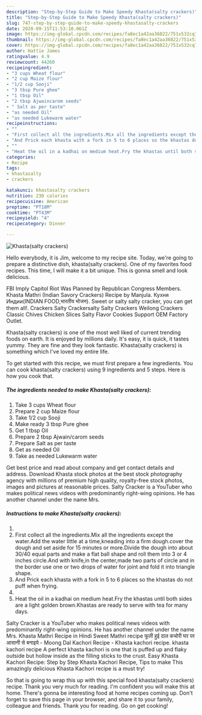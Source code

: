 ```yaml
---
description: "Step-by-Step Guide to Make Speedy Khasta(salty crackers)"
title: "Step-by-Step Guide to Make Speedy Khasta(salty crackers)"
slug: 747-step-by-step-guide-to-make-speedy-khastasalty-crackers
date: 2020-09-15T11:53:10.061Z
image: https://img-global.cpcdn.com/recipes/fa8ec1a42aa36822/751x532cq70/khastasalty-crackers-recipe-main-photo.jpg
thumbnail: https://img-global.cpcdn.com/recipes/fa8ec1a42aa36822/751x532cq70/khastasalty-crackers-recipe-main-photo.jpg
cover: https://img-global.cpcdn.com/recipes/fa8ec1a42aa36822/751x532cq70/khastasalty-crackers-recipe-main-photo.jpg
author: Hattie James
ratingvalue: 4.9
reviewcount: 44260
recipeingredient:
- "3 cups Wheat flour"
- "2 cup Maize flour"
- "1/2 cup Sooji"
- "3 tbsp Pure ghee"
- "1 tbsp Oil"
- "2 tbsp Ajwaincarom seeds"
- " Salt as per taste"
- "as needed Oil"
- "as needed Lukewarm water"
recipeinstructions:
- ""
- "First collect all the ingredients.Mix all the ingredients except the water.Add the water little at a time,kneading into a firm dough.cover the dough and set aside for 15 minutes or more.Divide the dough into about 30/40 equal parts and make a flat ball shape and roll them into 3 or 4 inches circle.And with knife,in the center,made two parts of circle and in the border use one or two drops of water for joint and fold it into triangle shape."
- "And Prick each khasta with a fork in 5 to 6 places so the khastas do not puff when frying."
- ""
- "Heat the oil in a kadhai on medium heat.Fry the khastas until both sides are a light golden brown.Khastas are ready to serve with tea for many days."
categories:
- Recipe
tags:
- khastasalty
- crackers

katakunci: khastasalty crackers 
nutrition: 230 calories
recipecuisine: American
preptime: "PT18M"
cooktime: "PT43M"
recipeyield: "4"
recipecategory: Dinner

---
```



![Khasta(salty crackers)](https://img-global.cpcdn.com/recipes/fa8ec1a42aa36822/751x532cq70/khastasalty-crackers-recipe-main-photo.jpg)

Hello everybody, it is Jim, welcome to my recipe site. Today, we're going to prepare a distinctive dish, khasta(salty crackers). One of my favorites food recipes. This time, I will make it a bit unique. This is gonna smell and look delicious.

FBI Imply Capitol Riot Was Planned by Republican Congress Members. Khasta Mathri (Indian Savory Crackers) Recipe by Manjula. Кухня Индии(INDIAN FOOD,भारतीय भोजन). Sweet or salty salty cracker, you can get them all!. Crackers Salty Crackersalty Salty Crackers Weilong Crackers Classic Chives Chicken Slices Salty Flavor Cookies Support OEM Factory Outlet.

Khasta(salty crackers) is one of the most well liked of current trending foods on earth. It is enjoyed by millions daily. It's easy, it is quick, it tastes yummy. They are fine and they look fantastic. Khasta(salty crackers) is something which I've loved my entire life.


To get started with this recipe, we must first prepare a few ingredients. You can cook khasta(salty crackers) using 9 ingredients and 5 steps. Here is how you cook that.

<!--inarticleads1-->

##### The ingredients needed to make Khasta(salty crackers):

1. Take 3 cups Wheat flour
1. Prepare 2 cup Maize flour
1. Take 1/2 cup Sooji
1. Make ready 3 tbsp Pure ghee
1. Get 1 tbsp Oil
1. Prepare 2 tbsp Ajwain/carom seeds
1. Prepare  Salt as per taste
1. Get as needed Oil
1. Take as needed Lukewarm water


Get best price and read about company and get contact details and address. Download Khasta stock photos at the best stock photography agency with millions of premium high quality, royalty-free stock photos, images and pictures at reasonable prices. Salty Cracker is a YouTuber who makes political news videos with predominantly right-wing opinions. He has another channel under the name Mrs. 

<!--inarticleads2-->

##### Instructions to make Khasta(salty crackers):

1. 
1. First collect all the ingredients.Mix all the ingredients except the water.Add the water little at a time,kneading into a firm dough.cover the dough and set aside for 15 minutes or more.Divide the dough into about 30/40 equal parts and make a flat ball shape and roll them into 3 or 4 inches circle.And with knife,in the center,made two parts of circle and in the border use one or two drops of water for joint and fold it into triangle shape.
1. And Prick each khasta with a fork in 5 to 6 places so the khastas do not puff when frying.
1. 
1. Heat the oil in a kadhai on medium heat.Fry the khastas until both sides are a light golden brown.Khastas are ready to serve with tea for many days.


Salty Cracker is a YouTuber who makes political news videos with predominantly right-wing opinions. He has another channel under the name Mrs. Khasta Mathri Recipe in Hindi Sweet Mathri recipe फूली हुई दाल कचोरी घर पर आसानी से बनाइये - Moong Dal Kachori Recipe - Khasta kachori recipe. khasta kachori recipe A perfect khasta kachori is one that is puffed up and flaky outside but hollow inside as the filling sticks to the crust. Easy Khasta Kachori Recipe: Step by Step Khasta Kachori Recipe, Tips to make This amazingly delicious Khasta Kachori recipe is a must try! 

So that is going to wrap this up with this special food khasta(salty crackers) recipe. Thank you very much for reading. I'm confident you will make this at home. There's gonna be interesting food at home recipes coming up. Don't forget to save this page in your browser, and share it to your family, colleague and friends. Thank you for reading. Go on get cooking!
